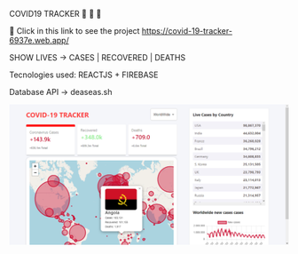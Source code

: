COVID19 TRACKER :rocket: :rocket: :rocket:

:rocket: Click in this link to see the project https://covid-19-tracker-6937e.web.app/

SHOW LIVES -> CASES | RECOVERED | DEATHS

Tecnologies used: REACTJS + FIREBASE

Database API -> deaseas.sh

![IT IS AN IMAGE](https://github.com/NzolaKiampava/Covid19-Tracker/blob/main/covid19tracker.png) 
